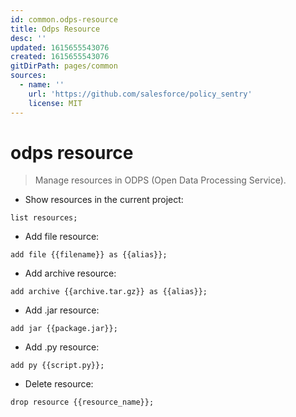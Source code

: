 ```yaml
---
id: common.odps-resource
title: Odps Resource
desc: ''
updated: 1615655543076
created: 1615655543076
gitDirPath: pages/common
sources:
  - name: ''
    url: 'https://github.com/salesforce/policy_sentry'
    license: MIT
---
```

# odps resource

> Manage resources in ODPS (Open Data Processing Service).

- Show resources in the current project:

`list resources;`

- Add file resource:

`add file {{filename}} as {{alias}};`

- Add archive resource:

`add archive {{archive.tar.gz}} as {{alias}};`

- Add .jar resource:

`add jar {{package.jar}};`

- Add .py resource:

`add py {{script.py}};`

- Delete resource:

`drop resource {{resource_name}};`

